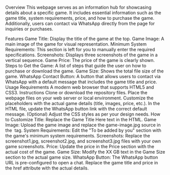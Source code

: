 Overview
This webpage serves as an information hub for showcasing details about a specific game. It includes essential information such as the game title, system requirements, price, and how to purchase the game. Additionally, users can contact via WhatsApp directly from the page for inquiries or purchases.

Features
Game Title: Display the title of the game at the top.
Game Image: A main image of the game for visual representation.
Minimum System Requirements: This section is left for you to manually enter the required specifications.
Screenshots: Displays three screenshots of the game in a vertical sequence.
Game Price: The price of the game is clearly shown.
Steps to Get the Game: A list of steps that guide the user on how to purchase or download the game.
Game Size: Shows the total file size of the game.
WhatsApp Contact Button: A button that allows users to contact via WhatsApp with a default message that includes the game title and price.
Usage
Requirements
A modern web browser that supports HTML5 and CSS3.
Instructions
Clone or download the repository files.
Place the webpage files on your web server or local environment.
Customize the placeholders with the actual game details (title, images, price, etc.).
In the HTML file, update the WhatsApp button link with the correct default message.
(Optional) Adjust the CSS styles as per your design needs.
How to Customize
Title: Replace the Game Title Here text in the HTML.
Game Image: Upload the game image and replace the game-image.jpg source in the <img> tag.
System Requirements: Edit the "To be added by you" section with the game's minimum system requirements.
Screenshots: Replace the screenshot1.jpg, screenshot2.jpg, and screenshot3.jpg files with your own game screenshots.
Price: Update the price in the Price section with the actual cost of the game.
Game Size: Modify the XX GB text in the Game Size section to the actual game size.
WhatsApp Button: The WhatsApp button URL is pre-configured to open a chat. Replace the game title and price in the href attribute with the actual details.
